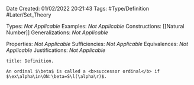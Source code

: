 <div class="topSpace"></div>

Date Created: 01/02/2022 20:21:43
Tags: #Type/Definition #Later/Set_Theory

Types: <i>Not Applicable</i>
Examples: <i>Not Applicable</i>
Constructions: [[Natural Number]]
Generalizations: <i>Not Applicable</i>

Properties: <i>Not Applicable</i>
Sufficiencies: <i>Not Applicable</i>
Equivalences: <i>Not Applicable</i>
Justifications: <i>Not Applicable</i>

``` ad-Definition
title: Definition.

An ordinal $\beta$ is called a <b>successor ordinal</b> if $\ex\alpha\in\ON:\beta=S\l(\alpha\r)$.

```
